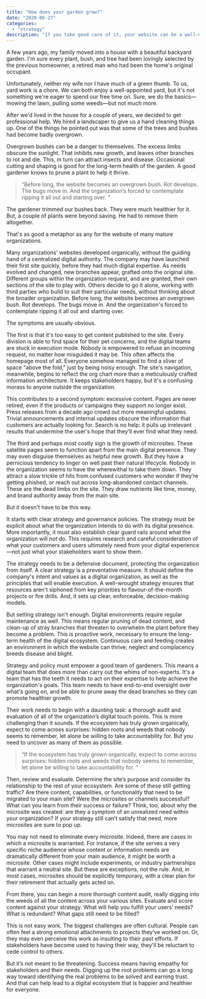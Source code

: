 ```yaml
---
title: "How does your garden grow?"
date: "2020-06-27"
categories:
  - "strategy"
description: "If you take good care of it, your website can be a well-maintained digital garden. But without the right plan and regular maintenance, you’ll soon have to deal with weeds—or worse."
---
```

A few years ago, my family moved into a house with a beautiful backyard garden. I'm sure every plant, bush, and tree had been lovingly selected by the previous homeowner, a retired man who had been the home's original occupant.

Unfortunately, neither my wife nor I have much of a green thumb. To us, yard work is a chore. We can both enjoy a well-appointed yard, but it's not something we're eager to spend our free time on. Sure, we do the basics—mowing the lawn, pulling some weeds—but not much more.

After we'd lived in the house for a couple of years, we decided to get professional help. We hired a landscaper to give us a hand cleaning things up. One of the things he pointed out was that some of the trees and bushes had become badly overgrown.

Overgrown bushes can be a danger to themselves. The excess limbs obscure the sunlight. That inhibits new growth, and leaves other branches to rot and die. This, in turn can attract insects and disease. Occasional cutting and shaping is good for the long-term health of the garden. A good gardener knows to prune a plant to help it thrive.

> “Before long, the website becomes an overgrown bush. Rot develops. The bugs move in. And the organization’s forced to contemplate ripping it all out and starting over. ”

The gardener trimmed our bushes back. They were much healthier for it. But, a couple of plants were beyond saving. He had to remove them altogether.

That's as good a metaphor as any for the website of many mature organizations.

Many organizations' websites developed organically, without the guiding hand of a centralized digital authority. The company may have launched their first site quickly, before they had much digital expertise. As needs evolved and changed, new branches appear, grafted onto the original site. Different groups within the organization request, and are granted, their own sections of the site to play with. Others decide to go it alone, working with third parties who build to suit their particular needs, without thinking about the broader organization. Before long, the website becomes an overgrown bush. Rot develops. The bugs move in. And the organization's forced to contemplate ripping it all out and starting over.

The symptoms are usually obvious.

The first is that it's too easy to get content published to the site. Every division is able to find space for their pet concerns, and the digital teams are stuck in execution mode. Nobody is empowered to refuse an incoming request, no matter how misguided it may be. This often affects the homepage most of all. Everyone somehow managed to find a sliver of space "above the fold," just by being noisy enough. The site's navigation, meanwhile, begins to reflect the org chart more than a meticulously crafted information architecture. It keeps stakeholders happy, but it's a confusing morass to anyone outside the organization.

This contributes to a second symptom: excessive content. Pages are never retired, even if the products or campaigns they support no longer exist. Press releases from a decade ago crowd out more meaningful updates. Trivial announcements and internal updates obscure the information that customers are actually looking for. Search is no help: it pulls up irrelevant results that undermine the user's hope that they’ll ever find what they need.

The third and perhaps most costly sign is the growth of microsites. These satellite pages seem to function apart from the main digital presence. They may even disguise themselves as helpful new growth. But they have a pernicious tendency to linger on well past their natural lifecycle. Nobody in the organization seems to have the wherewithal to take them down. They attract a slow trickle of hits from confused customers who wonder if they’re getting phished, or reach out across long-abandoned contact channels. These are the dead limbs on the site. They draw nutrients like time, money, and brand authority away from the main site.

But it doesn't have to be this way.

It starts with clear strategy and governance policies. The strategy must be explicit about what the organization intends to do with its digital presence. More importantly, it must also establish clear guard rails around what the organization will _not_ do. This requires research and careful consideration of what your customers and users ultimately need from your digital experience—not just what your stakeholders want to show them.

The strategy needs to be a defensive document, protecting the organization from itself. A clear strategy is a preventative measure. It should define the company's intent and values as a digital organization, as well as the principles that will enable execution. A well-wrought strategy ensures that resources aren't siphoned from key priorities to flavour-of-the-month projects or fire drills. And, it sets up clear, enforceable, decision-making models.

But setting strategy isn't enough. Digital environments require regular maintenance as well. This means regular pruning of dead content, and clean-up of stray branches that threaten to overwhelm the plant before they become a problem. This is proactive work, necessary to ensure the long-term health of the digital ecosystem. Continuous care and feeding creates an environment in which the website can thrive; neglect and complacency breeds disease and blight.

Strategy and policy must empower a good team of gardeners. This means a digital team that does more than carry out the whims of non-experts. It's a team that has the teeth it needs to act on their expertise to help achieve the organization's goals. This team needs to have end-to-end oversight over what's going on, and be able to prune away the dead branches so they can promote healthier growth.

Their work needs to begin with a daunting task: a thorough audit and evaluation of all of the organization’s digital touch points. This is more challenging than it sounds. If the ecosystem has truly grown organically, expect to come across surprises: hidden roots and weeds that nobody seems to remember, let alone be willing to take accountability for. But you need to uncover as many of them as possible.

> “If the ecosystem has truly grown organically, expect to come across surprises: hidden roots and weeds that nobody seems to remember, let alone be willing to take accountability for. ”

Then, review and evaluate. Determine the site’s purpose and consider its relationship to the rest of your ecosystem. Are some of these still getting traffic? Are there content, capabilities, or functionality that need to be migrated to your main site? Were the microsites or channels successful? What can you learn from their success or failure? Think, too, about why the microsite was created: are they a symptom of an unrealized need within your organization? If your strategy still can’t satisfy that need, more microsites are sure to pop up.

You may not need to eliminate every microsite. Indeed, there are cases in which a microsite is warranted. For instance, if the site serves a very specific niche audience whose content or information needs are dramatically different from your main audience, it might be worth a microsite. Other cases might include experiments, or industry partnerships that warrant a neutral site. But these are exceptions, not the rule. And, in most cases, microsites should be explicitly temporary, with a clear plan for their retirement that actually gets acted on.

From there, you can begin a more thorough content audit, really digging into the weeds of all the content across your various sites. Evaluate and score content against your strategy. What will help you fulfill your users’ needs? What is redundant? What gaps still need to be filled?

This is not easy work. The biggest challenges are often cultural. People can often feel a strong emotional attachments to projects they’ve worked on. Or, they may even perceive this work as insulting to their past efforts. If stakeholders have become used to having their way, they'll be reluctant to cede control to others.

But it’s not meant to be threatening. Success means having empathy for stakeholders and their needs. Digging up the root problems can go a long way toward identifying the real problems to be solved and earning trust. And that can help lead to a digital ecosystem that is happier and healthier for everyone.
